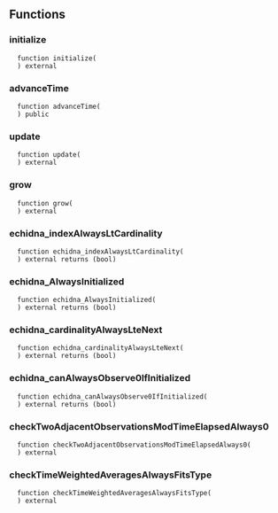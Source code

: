 


## Functions
### initialize
```solidity
  function initialize(
  ) external
```




### advanceTime
```solidity
  function advanceTime(
  ) public
```




### update
```solidity
  function update(
  ) external
```




### grow
```solidity
  function grow(
  ) external
```




### echidna_indexAlwaysLtCardinality
```solidity
  function echidna_indexAlwaysLtCardinality(
  ) external returns (bool)
```




### echidna_AlwaysInitialized
```solidity
  function echidna_AlwaysInitialized(
  ) external returns (bool)
```




### echidna_cardinalityAlwaysLteNext
```solidity
  function echidna_cardinalityAlwaysLteNext(
  ) external returns (bool)
```




### echidna_canAlwaysObserve0IfInitialized
```solidity
  function echidna_canAlwaysObserve0IfInitialized(
  ) external returns (bool)
```




### checkTwoAdjacentObservationsModTimeElapsedAlways0
```solidity
  function checkTwoAdjacentObservationsModTimeElapsedAlways0(
  ) external
```




### checkTimeWeightedAveragesAlwaysFitsType
```solidity
  function checkTimeWeightedAveragesAlwaysFitsType(
  ) external
```




